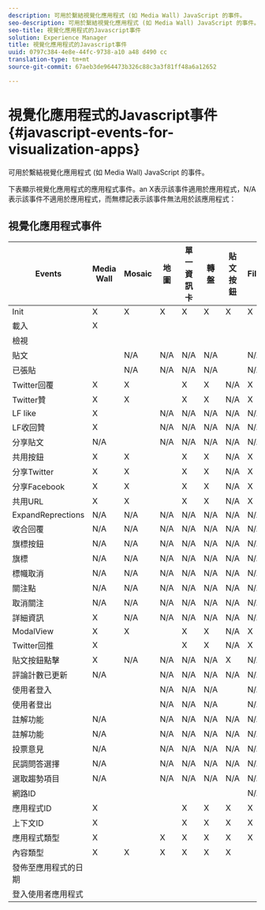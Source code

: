 ```yaml
---
description: 可用於繫結視覺化應用程式 (如 Media Wall) JavaScript 的事件。
seo-description: 可用於繫結視覺化應用程式 (如 Media Wall) JavaScript 的事件。
seo-title: 視覺化應用程式的Javascript事件
solution: Experience Manager
title: 視覺化應用程式的Javascript事件
uuid: 0797c384-4e8e-44fc-9738-a10 a48 d490 cc
translation-type: tm+mt
source-git-commit: 67aeb3de964473b326c88c3a3f81ff48a6a12652

---
```



# 視覺化應用程式的Javascript事件{#javascript-events-for-visualization-apps}

可用於繫結視覺化應用程式 (如 Media Wall) JavaScript 的事件。

下表顯示視覺化應用程式的應用程式事件。an X表示該事件適用於應用程式，N/A表示該事件不適用於應用程式，而無標記表示該事件無法用於該應用程式：

## 視覺化應用程式事件

| Events | Media Wall | Mosaic | 地圖 | 單一資訊卡 | 轉盤 | 貼文按鈕 | FilmStreet |
|---|---|---|---|---|---|---|---|
| Init | X | X | X | X | X | X | X |
| 載入 | X |  |  |  |  |  |  |
| 檢視 |  |  |  |  |  |  |  |
| 貼文 |  | N/A | N/A | N/A | N/A |  | N/A |
| 已張貼 |  | N/A | N/A | N/A | N/A |  | N/A |
| Twitter回覆 | X | X |  | X | X | N/A | X |
| Twitter贊 | X | X |  | X | X | N/A | X |
| LF like | X |  | N/A | N/A | N/A | N/A | N/A |
| LF收回贊 | X |  | N/A | N/A | N/A | N/A | N/A |
| 分享貼文 | N/A |  | N/A | N/A | N/A | N/A | N/A |
| 共用按鈕 | X | X |  | X | X | N/A | X |
| 分享Twitter | X | X |  | X | X | N/A | X |
| 分享Facebook | X | X |  | X | X | N/A | X |
| 共用URL | X | X |  | X | X | N/A | X |
| ExpandReprections | N/A | N/A | N/A | N/A | N/A | N/A | N/A |
| 收合回覆 | N/A | N/A | N/A | N/A | N/A | N/A | N/A |
| 旗標按鈕 | N/A | N/A | N/A | N/A | N/A | N/A | N/A |
| 旗標 | N/A | N/A | N/A | N/A | N/A | N/A | N/A |
| 標幟取消 | N/A | N/A | N/A | N/A | N/A | N/A | N/A |
| 關注點 | N/A | N/A | N/A | N/A | N/A | N/A | N/A |
| 取消關注 | N/A | N/A | N/A | N/A | N/A | N/A | N/A |
| 詳細資訊 | X | N/A | N/A | N/A | N/A | N/A | N/A |
| ModalView | X | X |  | X | X | N/A | X |
| Twitter回推 | X |  |  | X | X | N/A | X |
| 貼文按鈕點擊 | X | N/A | N/A | N/A | N/A | X | N/A |
| 評論計數已更新 | N/A |  | N/A | N/A | N/A | N/A | N/A |
| 使用者登入 |  |  | N/A | N/A | N/A |  | N/A |
| 使用者登出 |  |  | N/A | N/A | N/A |  | N/A |
| 註解功能 | N/A |  | N/A | N/A | N/A | N/A | N/A |
| 註解功能 | N/A |  | N/A | N/A | N/A | N/A | N/A |
| 投票意見 | N/A |  | N/A | N/A | N/A | N/A | N/A |
| 民調問答選擇 | N/A |  | N/A | N/A | N/A | N/A | N/A |
| 選取趨勢項目 | N/A |  | N/A | N/A | N/A | N/A | N/A |
| 網路ID |  |  |  |  |  |  | N/A |
| 應用程式ID | X |  |  | X | X | X | X |
| 上下文ID | X |  |  | X | X | X | X |
| 應用程式類型 | X |  | X | X | X | X | X |
| 內容類型 | X | X | X | X | X | X |  |
| 發佈至應用程式的日期 |  |  |  |  |  |  |  |
| 登入使用者應用程式 |  |  |  |  |  |  |  |
